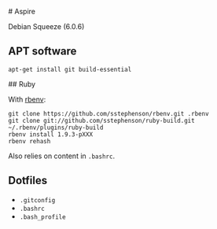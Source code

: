 # Aspire

Debian Squeeze (6.0.6)

## APT software

`apt-get install git build-essential`

## Ruby

With [rbenv](https://github.com/sstephenson/rbenv/):
```
git clone https://github.com/sstephenson/rbenv.git .rbenv
git clone git://github.com/sstephenson/ruby-build.git ~/.rbenv/plugins/ruby-build
rbenv install 1.9.3-pXXX
rbenv rehash
```
Also relies on content in `.bashrc`.

## Dotfiles

* `.gitconfig`
* `.bashrc`
* `.bash_profile`
